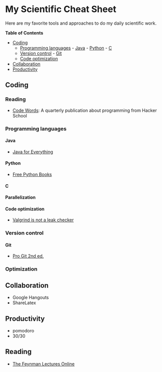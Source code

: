 # My Scientific Cheat Sheet

Here are my favorite tools and approaches to do my daily scientific work.

**Table of Contents**

- [Coding](#coding)
  - [Programming languages](#prgramming-languages)
		- [Java](#java)
		- [Python](#python)
		- [C](#c)
  - [Version control](#version-control)
		- [Git](#git)
  - [Code optimization](#code-optimization)
- [Collaboration](#collaboration)
- [Productivity](#productivity)

## Coding

### Reading

- [Code Words](https://codewords.hackerschool.com/): A quarterly publication about programming from Hacker School

### Programming languages

#### Java
- [Java for Everything](http://www.teamten.com/lawrence/writings/java-for-everything.html)

#### Python

- [Free Python Books](http://inventwithpython.com/bookshelf/)

#### C

#### Parallelization

#### Code optimization

- [Valgrind is not a leak checker](http://maintainablecode.logdown.com/posts/245425-valgrind-is-not-a-leak-checker)

### Version control


#### Git

- [Pro Git 2nd ed.](http://git-scm.com/book/en/v2)


### Optimization

## Collaboration

* Google Hangouts
* ShareLatex

## Productivity

* pomodoro
* 30/30

## Reading

- [The Feynman Lectures Online](http://www.feynmanlectures.caltech.edu)


